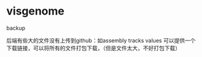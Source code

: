 # visgenome
backup

后端有些大的文件没有上传到github：如assembly tracks values
可以提供一个下载链接，可以将所有的文件打包下载，（但是文件太大，不好打包下载）